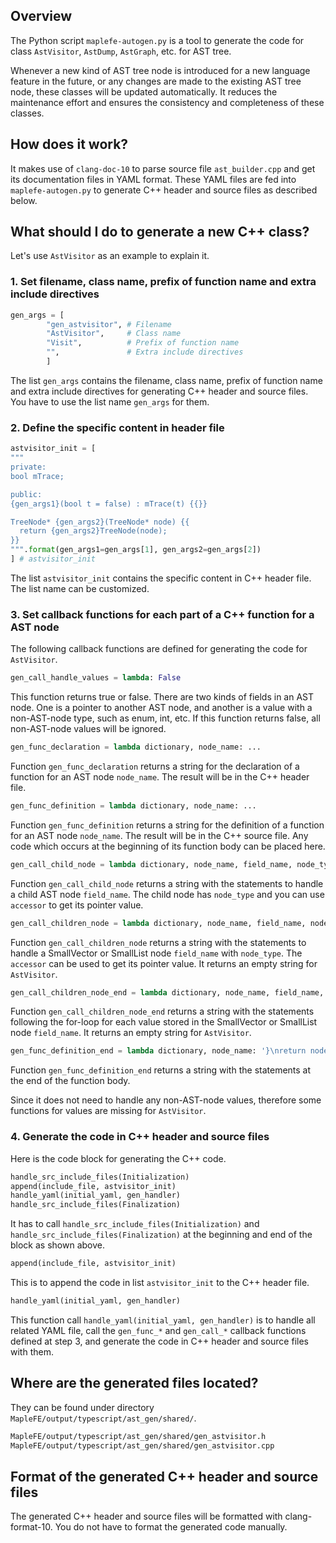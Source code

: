 ## Overview
The Python script `maplefe-autogen.py` is a tool to generate the code for class `AstVisitor`, `AstDump`, `AstGraph`,
etc. for AST tree.

Whenever a new kind of AST tree node is introduced for a new language feature in the future, or any changes are made
to the existing AST tree node, these classes will be updated automatically. It reduces the maintenance effort and
ensures the consistency and completeness of these classes.

## How does it work?

It makes use of `clang-doc-10` to parse source file `ast_builder.cpp` and get its documentation files in YAML format.
These YAML files are fed into `maplefe-autogen.py` to generate C++ header and source files as described below.

## What should I do to generate a new C++ class?

Let's use `AstVisitor` as an example to explain it.

### 1. Set filename, class name, prefix of function name and extra include directives

```python
gen_args = [
        "gen_astvisitor", # Filename
        "AstVisitor",     # Class name
        "Visit",          # Prefix of function name
        "",               # Extra include directives
        ]
```
The list `gen_args` contains the filename, class name, prefix of function name and extra include directives for
generating C++ header and source files. You have to use the list name `gen_args` for them.

### 2. Define the specific content in header file

```python
astvisitor_init = [
"""
private:
bool mTrace;

public:
{gen_args1}(bool t = false) : mTrace(t) {{}}

TreeNode* {gen_args2}(TreeNode* node) {{
  return {gen_args2}TreeNode(node);
}}
""".format(gen_args1=gen_args[1], gen_args2=gen_args[2])
] # astvisitor_init
```
The list `astvisitor_init` contains the specific content in C++ header file. The list name can be customized.

### 3. Set callback functions for each part of a C++ function for a AST node

The following callback functions are defined for generating the code for `AstVisitor`.

```python
gen_call_handle_values = lambda: False
```
This function returns true or false.
There are two kinds of fields in an AST node. One is a pointer to another AST node, and another is 
a value with a non-AST-node type, such as enum, int, etc.
If this function returns false, all non-AST-node values will be ignored.


```python
gen_func_declaration = lambda dictionary, node_name: ...
```
Function `gen_func_declaration` returns a string for the declaration of a function for an AST node `node_name`. The result will be in
the C++ header file.


```python
gen_func_definition = lambda dictionary, node_name: ...
```
Function `gen_func_definition` returns a string for the definition of a function for an AST node `node_name`. The result will be in
the C++ source file. Any code which occurs at the beginning of its function body can be placed here.


```python
gen_call_child_node = lambda dictionary, node_name, field_name, node_type, accessor: ...
```
Function `gen_call_child_node` returns a string with the statements to handle a child AST node `field_name`. The child node has
`node_type` and you can use `accessor` to get its pointer value. 


```python
gen_call_children_node = lambda dictionary, node_name, field_name, node_type, accessor: ''
```
Function `gen_call_children_node` returns a string with the statements to handle a SmallVector or SmallList node `field_name` with
`node_type`. The `accessor` can be used to get its pointer value. It returns an empty string for `AstVisitor`.


```python
gen_call_children_node_end = lambda dictionary, node_name, field_name, node_type, accessor: ''
```
Function `gen_call_children_node_end` returns a string with the statements following the for-loop for each value stored in the
SmallVector or SmallList node `field_name`. It returns an empty string for `AstVisitor`. 


```python
gen_func_definition_end = lambda dictionary, node_name: '}\nreturn node;\n}'
```
Function `gen_func_definition_end` returns a string with the statements at the end of the function body.

Since it does not need to handle any non-AST-node values, therefore some functions for values are missing for `AstVisitor`.

### 4. Generate the code in C++ header and source files 

Here is the code block for generating the C++ code.
```python
handle_src_include_files(Initialization)
append(include_file, astvisitor_init)
handle_yaml(initial_yaml, gen_handler)
handle_src_include_files(Finalization)
```

It has to call `handle_src_include_files(Initialization)` and `handle_src_include_files(Finalization)` at the beginning and end of the block as shown above.

```python
append(include_file, astvisitor_init)
```
This is to append the code in list `astvisitor_init` to the C++ header file. 

```python
handle_yaml(initial_yaml, gen_handler)
```
This function call `handle_yaml(initial_yaml, gen_handler)` is to handle all related YAML file, call the `gen_func_*` and `gen_call_*` callback functions defined at step 3, and generate the code in C++ header and source files with them.

## Where are the generated files located?

They can be found under directory `MapleFE/output/typescript/ast_gen/shared/`.
```bash
MapleFE/output/typescript/ast_gen/shared/gen_astvisitor.h
MapleFE/output/typescript/ast_gen/shared/gen_astvisitor.cpp
```

## Format of the generated C++ header and source files

The generated C++ header and source files will be formatted with clang-format-10. You do not
have to format the generated code manually.
